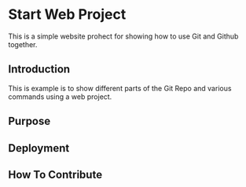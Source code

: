 # Start Web Project
This is a simple website prohect for showing how to use Git and Github together.

## Introduction
This is example is to show different parts of the Git Repo and various commands using a web project.

## Purpose

## Deployment

## How To Contribute